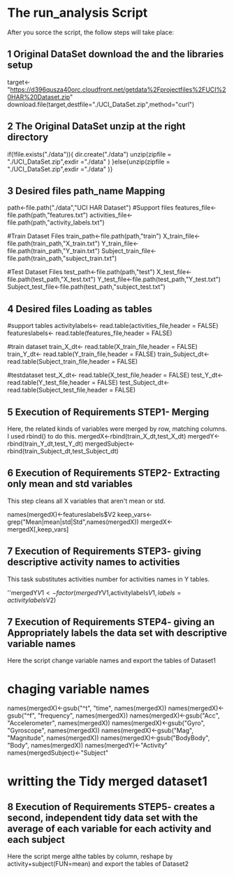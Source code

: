 <h1> The run_analysis Script</h1>


After you sorce the script, the follow steps will take place:

<h2>1 Original DataSet download the  and the libraries setup </h2>

target<- "https://d396qusza40orc.cloudfront.net/getdata%2Fprojectfiles%2FUCI%20HAR%20Dataset.zip"
download.file(target,destfile="./UCI_DataSet.zip",method="curl")

<h2>2 The Original DataSet unzip at the right directory</h2>
if(!file.exists("./data")){
  dir.create("./data")
  unzip(zipfile = "./UCI_DataSet.zip",exdir ="./data" )
}else{unzip(zipfile = "./UCI_DataSet.zip",exdir ="./data" )}

<h2>3 Desired files path_name Mapping </h2>

path<-file.path("./data","UCI HAR Dataset")
#Support files
features_file<-file.path(path,"features.txt")
activities_file<-file.path(path,"activity_labels.txt")

#Train Dataset Files
train_path<-file.path(path,"train")
X_train_file<-file.path(train_path,"X_train.txt")
Y_train_file<-file.path(train_path,"Y_train.txt")
Subject_train_file<-file.path(train_path,"subject_train.txt")

#Test Dataset Files
test_path<-file.path(path,"test")
X_test_file<-file.path(test_path,"X_test.txt")
Y_test_file<-file.path(test_path,"Y_test.txt")
Subject_test_file<-file.path(test_path,"subject_test.txt")


<h2>4 Desired files Loading as tables </h2>
#support tables
activitylabels<- read.table(activities_file,header = FALSE)
featureslabels<- read.table(features_file,header = FALSE)

#train dataset
train_X_dt<- read.table(X_train_file,header = FALSE)
train_Y_dt<- read.table(Y_train_file,header = FALSE)
train_Subject_dt<- read.table(Subject_train_file,header = FALSE)

#testdataset
test_X_dt<- read.table(X_test_file,header = FALSE)
test_Y_dt<- read.table(Y_test_file,header = FALSE)
test_Subject_dt<- read.table(Subject_test_file,header = FALSE)

<h2>5 Execution of Requirements STEP1- Merging </h2>
Here, the related  kinds of variables were  merged by row, matching columns. I used rbind() to do this.
mergedX<-rbind(train_X_dt,test_X_dt)
mergedY<-rbind(train_Y_dt,test_Y_dt)
mergedSubject<-rbind(train_Subject_dt,test_Subject_dt)

<h2>6 Execution of Requirements STEP2- Extracting only mean and std variables </h2>
This step cleans all X variables that aren't mean or std.

names(mergedX)<-featureslabels$V2
keep_vars<-grep("Mean|mean|std|Std",names(mergedX))
mergedX<-mergedX[,keep_vars]

<h2>7 Execution of Requirements STEP3- giving descriptive activity names to activities </h2>
This task substitutes  activities number for activities names  in Y tables.

''mergedY$V1<-factor(mergedY$V1,activitylabels$V1,labels = activitylabels$V2)

<h2>7 Execution of Requirements STEP4- giving an Appropriately labels the data set with descriptive variable names </h2>
Here  the script change variable names and export the tables of Dataset1

# chaging variable names
names(mergedX)<-gsub("^t", "time", names(mergedX))
names(mergedX)<-gsub("^f", "frequency", names(mergedX))
names(mergedX)<-gsub("Acc", "Accelerometer", names(mergedX))
names(mergedX)<-gsub("Gyro", "Gyroscope", names(mergedX))
names(mergedX)<-gsub("Mag", "Magnitude", names(mergedX))
names(mergedX)<-gsub("BodyBody", "Body", names(mergedX))
names(mergedY)<-"Activity"
names(mergedSubject)<-"Subject"

# writting the Tidy  merged  dataset1
<h2>8 Execution of Requirements STEP5- creates a second, independent tidy data set with the average of each variable for each activity and each subject </h2>

Here  the script merge althe tables by column, reshape by activity+subject(FUN=mean) and export the tables of Dataset2
